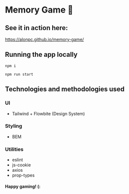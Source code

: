 # Memory Game 🧠

## See it in action here:
 
https://alonpc.github.io/memory-game/

## Running the app locally

`npm i`

`npm run start`

## Technologies and methodologies used

### UI

- Tailwind + Flowbite (Design System)

### Styling

- BEM

### Utilities

- eslint
- js-cookie
- axios
- prop-types

#### Happy gaming! (:
